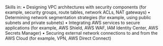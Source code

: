 
Skills in:
• Designing VPC architectures with security components (for example, security groups, route tables, network ACLs, NAT gateways)
• Determining network segmentation strategies (for example, using public subnets and private subnets)
• Integrating AWS services to secure applications (for example, AWS Shield, AWS WAF, IAM Identity Center, AWS Secrets Manager)
• Securing external network connections to and from the AWS Cloud (for example, VPN, AWS Direct Connect)

